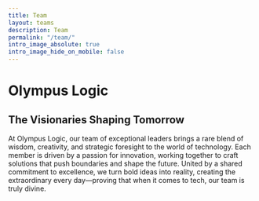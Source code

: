 ```yaml
---
title: Team
layout: teams
description: Team
permalink: "/team/"
intro_image_absolute: true
intro_image_hide_on_mobile: false
---
```


# Olympus Logic 
## The Visionaries Shaping Tomorrow

At Olympus Logic, our team of exceptional leaders brings a rare blend of wisdom, creativity, and strategic foresight to the world of technology. Each member is driven by a passion for innovation, working together to craft solutions that push boundaries and shape the future. United by a shared commitment to excellence, we turn bold ideas into reality, creating the extraordinary every day—proving that when it comes to tech, our team is truly divine.

